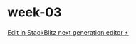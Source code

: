 # week-03

[Edit in StackBlitz next generation editor ⚡️](https://stackblitz.com/~/github.com/SYD-Taha/week-03)